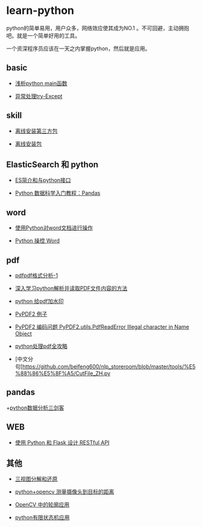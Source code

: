 # learn-python

python的简单易用，用户众多，网络效应使其成为NO.1 。不可回避，主动拥抱吧。就是一个简单好用的工具。

一个资深程序员应该在一天之内掌握python，然后就是应用。

## basic

+ [浅析python main函数](https://www.cnblogs.com/keguo/p/9760361.html)

+ [异常处理try-Except](https://www.jb51.net/article/157474.htm)

## skill

+ [离线安装第三方包](https://blog.csdn.net/topswim/article/details/79236888)

+ [离线安装包](https://www.cnblogs.com/wangshuyi/p/9313797.html)

## ElasticSearch 和 python

+ [ES简介和与python接口](https://cuiqingcai.com/6214.html)

+ [Python 数据科学入门教程：Pandas](https://www.jianshu.com/p/d9774cf1fea5)

## word

+ [使用Python对word文档进行操作](https://blog.csdn.net/wcg541/article/details/100999756)

+ [Python 操控 Word](https://www.jianshu.com/p/4af54a9b3576)

## pdf

+ [pdfpdf格式分析-1](https://blog.csdn.net/steve_cui/article/details/81910632)

+ [深入学习python解析并读取PDF文件内容的方法](https://www.cnblogs.com/wj-1314/p/9429816.html)

+ [python 给pdf加水印](https://www.csdn.net/gather_2e/MtjaIgysNzM3LWJsb2cO0O0O.html)

+ [PyPDF2 例子](https://www.programcreek.com/python/example/105483/PyPDF2)

+ [PyPDF2 编码问题 PyPDF2.utils.PdfReadError Illegal character in Name Object](https://blog.csdn.net/kmesky/article/details/102695520)

+ [python处理pdf全攻略](https://www.yuanrenxue.com/tricks/python-process-pdf.html)

+ [中文分句]https://github.com/beifeng600/nlp_storeroom/blob/master/tools/%E5%88%86%E5%8F%A5/CutFile_ZH.py

## pandas

+[python数据分析三剑客](https://www.cnblogs.com/peng104/p/10398490.html)

## WEB

+ [使用 Python 和 Flask 设计 RESTful API](http://www.pythondoc.com/flask-restful/first.html)



## 其他

+ [三视图分解和还原](https://www.xuexicn.com/archives/4197)

+ [python+opencv 测量摄像头到目标的距离](https://cloud.tencent.com/developer/news/4368)

+ [OpenCV 中的轮廓应用](https://zhuanlan.zhihu.com/p/77783347)

+ [python有限状态机应用](https://www.cnblogs.com/21207-iHome/p/6085334.html)


